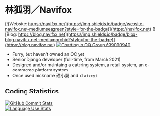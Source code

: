 # 林狐羽／Navifox

[![Website: https://navifox.net](https://img.shields.io/badge/website-navifox.net-mediumseagreen?style=for-the-badge)](https://navifox.net) [![Blog: https://blog.navifox.net](https://img.shields.io/badge/blog-blog.navifox.net-mediumorchid?style=for-the-badge)](https://blog.navifox.net) [![Chatting in QQ Group `699090940`](https://img.shields.io/badge/qq%20group-699090940-salmon?style=for-the-badge)](https://qm.qq.com/q/ZqCGqpMXy8)

- Furry, but haven't owned an OC yet
- Senior Django developer (full-time, from March 2021)
- Designed and/or maintaing a catering system, a retail system, an e-commerce platform system
- Once used nickname 砹小翼 and id `aixcyi`

## Coding Statistics

<a href="https://github.com/anuraghazra/github-readme-stats">
    <picture>
        <source
            srcset="https://github-readme-stats.vercel.app/api?username=aixcyi&show_icons=true&hide_border=true&rank_icon=percentile&theme=github_dark"
            media="(prefers-color-scheme: dark)"
        />
        <source
            srcset="https://github-readme-stats.vercel.app/api?username=aixcyi&show_icons=true&hide_border=true&rank_icon=percentile"
            media="(prefers-color-scheme: light), (prefers-color-scheme: no-preference)"
        />
        <img align="top" alt="GitHub Commit Stats" src="https://github-readme-stats.vercel.app/api?username=aixcyi&show_icons=true&hide_border=true&rank_icon=percentile" />
    </picture>
</a>
<br>
<a href="https://github.com/anuraghazra/github-readme-stats">
    <picture>
        <source
            srcset="https://github-readme-stats.vercel.app/api/top-langs/?username=aixcyi&layout=compact&hide_border=true&theme=github_dark"
            media="(prefers-color-scheme: dark)"
        />
        <source
            srcset="https://github-readme-stats.vercel.app/api/top-langs/?username=aixcyi&layout=compact&hide_border=true"
            media="(prefers-color-scheme: light), (prefers-color-scheme: no-preference)"
        />
        <img align="top" alt="Language Use Stats" src="https://github-readme-stats.vercel.app/api/top-langs/?username=aixcyi&layout=compact&hide_border=true" />
    </picture>
</a>
